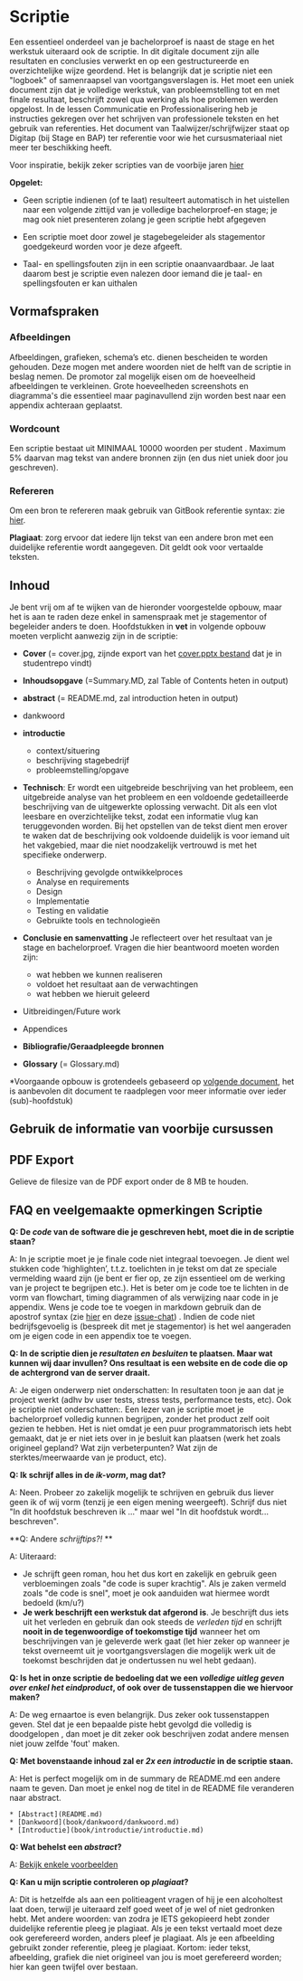 # Scriptie
Een essentieel onderdeel van je bachelorproef is naast de stage en het werkstuk
uiteraard ook de scriptie. In dit digitale document zijn alle resultaten en
conclusies verwerkt en op een gestructureerde en overzichtelijke wijze
geordend.  Het is belangrijk dat je scriptie niet een "logboek" of samenraapsel
van voortgangsverslagen is. Het moet een uniek document zijn dat je volledige
werkstuk, van probleemstelling tot en met finale resultaat, beschrijft zowel
qua werking als hoe problemen werden opgelost.
In de lessen Communicatie en Professionalisering heb je instructies gekregen over het schrijven van professionele teksten en het gebruik van referenties. Het document van Taalwijzer/schrijfwijzer staat op Digitap (bij Stage en BAP) ter referentie voor wie het cursusmateriaal niet meer ter beschikking heeft.

Voor inspiratie, bekijk zeker scripties van de voorbije jaren
[hier](http://eaict.ap.be/bedrijven/)

**Opgelet:**
* Geen scriptie indienen (of te laat) resulteert automatisch in het uistellen
  naar een volgende zittijd van je volledige bachelorproef-en stage; je mag ook
  niet presenteren zolang je geen scriptie hebt afgegeven

* Een scriptie moet door zowel je stagebegeleider als stagementor goedgekeurd
  worden voor je deze afgeeft.
  
* Taal- en spellingsfouten zijn in een scriptie onaanvaardbaar. 
 Je laat daarom best je scriptie even nalezen door iemand die je taal- en spellingsfouten er kan uithalen

## Vormafspraken

### Afbeeldingen
Afbeeldingen, grafieken, schema’s etc. dienen bescheiden te worden gehouden.
Deze mogen met andere woorden niet de helft van de scriptie in beslag nemen. De
promotor zal mogelijk eisen om de hoeveelheid afbeeldingen te verkleinen. Grote
hoeveelheden screenshots en diagramma's die essentieel  maar paginavullend zijn
worden best naar een appendix achteraan geplaatst.

### Wordcount
Een scriptie bestaat uit MINIMAAL 10000 woorden per student . Maximum 5%
daarvan mag tekst van andere bronnen zijn (en dus niet uniek door jou
geschreven).

### Refereren 
Om een bron te refereren maak gebruik van GitBook referentie syntax: zie
[hier](http://toolchain.gitbook.com/syntax/markdown.html#footnotes).

**Plagiaat**: zorg ervoor dat iedere lijn tekst van een andere bron met een
duidelijke referentie wordt aangegeven. Dit geldt ook voor vertaalde teksten. 

## Inhoud
Je bent vrij om af te wijken van de hieronder voorgestelde opbouw, maar het is aan te raden deze enkel in samenspraak met je stagementor of begeleider anders te doen. Hoofdstukken in **vet** in volgende opbouw moeten verplicht aanwezig zijn in de scriptie:
* **Cover** (= cover.jpg, zijnde export van het [cover.pptx bestand](https://github.com/AP-Elektronica-ICT/BAP_Stage_StudentRepo/blob/master/Scriptie/cover.pptx) dat je in studentrepo vindt)
* **Inhoudsopgave** (=Summary.MD, zal Table of Contents heten in output)
* **abstract** (= README.md, zal introduction heten in output)
* dankwoord
* **introductie**
  * context/situering
  * beschrijving stagebedrijf
  * probleemstelling/opgave
* **Technisch**: Er wordt een uitgebreide beschrijving van het probleem, een
  uitgebreide analyse van het probleem en een voldoende gedetailleerde
  beschrijving van de uitgewerkte oplossing verwacht. Dit als een vlot leesbare
  en overzichtelijke tekst, zodat een informatie vlug kan teruggevonden worden.
  Bij het opstellen van de tekst dient men erover te waken dat de beschrijving
  ook voldoende duidelijk is voor iemand uit het vakgebied, maar die niet
  noodzakelijk vertrouwd is met het specifieke onderwerp.
  * Beschrijving gevolgde ontwikkelproces
  * Analyse en requirements
  * Design
  * Implementatie
  * Testing en validatie
  * Gebruikte tools en technologieën
* **Conclusie en samenvatting**
	Je reflecteert over het resultaat van je stage en bachelorproef. Vragen die hier beantwoord moeten  worden zijn:
  * wat hebben we kunnen realiseren
  * voldoet het resultaat aan de verwachtingen
  * wat hebben we hieruit geleerd
    
* Uitbreidingen/Future work
* Appendices
* **Bibliografie/Geraadpleegde bronnen**
* **Glossary** (= Glossary.md)

*Voorgaande opbouw is grotendeels gebaseerd op [volgende
document](http://www.csun.edu/~shan/comp696-698/Resources/Thesis-Outline-Guide-rev1.pdf),
het is aanbevolen dit document te raadplegen voor meer informatie over ieder
(sub)-hoofdstuk)

## Gebruik de informatie van voorbije cursussen


## PDF Export
Gelieve de filesize van de PDF export onder de 8 MB te houden.

## FAQ en veelgemaakte opmerkingen Scriptie
**Q: De *code* van de software die je geschreven hebt, moet die in de scriptie
staan?**

A:  In je scriptie moet je je finale code niet integraal toevoegen. Je dient
wel  stukken code ‘highlighten’, t.t.z. toelichten in je tekst om dat ze
speciale vermelding waard zijn (je bent er fier op, ze zijn essentieel om de
werking van je project te begrijpen etc.). Het is beter om je code toe te
lichten in de vorm van flowchart, timing diagrammen of als verwijzing naar code
in je appendix. Wens je code toe te voegen in markdown gebruik dan de apostrof
syntax (zie [hier](https://daringfireball.net/projects/markdown/syntax#code) en
deze
[issue-chat](https://github.com/AP-Elektronica-ICT/BAP_Stage_Syllabus/issues/23))
. Indien de code niet bedrijfsgevoelig is (bespreek dit met je stagementor) is
het wel aangeraden om je eigen code in een appendix toe te voegen.

**Q:  In de scriptie dien je *resultaten en besluiten* te plaatsen. Maar wat
kunnen wij daar invullen? Ons resultaat is een website en de code die op de
achtergrond van de server draait.**

A: Je eigen onderwerp niet onderschatten: In resultaten toon je aan dat je
project werkt (adhv bv user tests, stress tests, performance tests, etc). Ook
je scriptie niet onderschatten:. Een lezer van je scriptie moet je
bachelorproef volledig kunnen begrijpen, zonder het product zelf ooit gezien te
hebben. Het is niet omdat je een puur programmatorisch iets hebt gemaakt, dat
je er niet iets over in je besluit kan plaatsen (werk het zoals origineel
gepland? Wat zijn verbeterpunten? Wat zijn de
sterktes/meerwaarde van je product, etc).

**Q: Ik schrijf alles in de *ik-vorm*, mag dat?**

A: Neen. Probeer zo zakelijk mogelijk te schrijven en gebruik dus liever geen
ik of wij vorm (tenzij je een eigen mening weergeeft). Schrijf dus niet "In dit
hoofdstuk beschreven ik ..." maar wel "In dit hoofdstuk wordt... beschreven".

**Q: Andere *schrijftips?!* **

A:  Uiteraard:
* Je schrijft geen roman, hou het dus kort en zakelijk en gebruik geen
  verbloemingen zoals "de code is super krachtig". Als je zaken vermeld zoals
  "de code is snel", moet je ook aanduiden wat hiermee wordt bedoeld (km/u?)
* **Je werk beschrijft een werkstuk dat afgerond is**. Je beschrijft dus iets
  uit het verleden en gebruik dan ook steeds de *verleden tijd* en schrijft
  **nooit in de tegenwoordige of toekomstige tijd** wanneer het om beschrijvingen
  van je geleverde werk gaat (let hier zeker op wanneer je tekst overneemt uit je
  voortgangsverslagen die mogelijk werk uit de toekomst beschrijden dat je
  ondertussen nu wel hebt gedaan).

**Q: Is het in onze scriptie de bedoeling dat we een *volledige uitleg geven
over enkel het eindproduct*, of ook over de tussenstappen die we hiervoor
maken?**

A: De weg ernaartoe is even belangrijk. Dus zeker ook tussenstappen geven. Stel
dat je een bepaalde piste hebt gevolgd die volledig is doodgelopen , dan moet
je dit zeker ook beschrijven zodat andere mensen niet jouw zelfde 'fout' maken.

**Q: Met bovenstaande inhoud zal er *2x een introductie* in de scriptie
staan.**

A: Het is perfect mogelijk om in de summary de README.md een andere naam te
geven. Dan moet je enkel nog de titel in de README file veranderen naar
abstract.

```
* [Abstract](README.md)
* [Dankwoord](book/dankwoord/dankwoord.md)
* [Introductie](book/introductie/introductie.md)
```


**Q: Wat behelst een *abstract*?**

A: [Bekijk enkele voorbeelden](https://writing.wisc.edu/Handbook/presentations_abstracts_examples.html)

**Q: Kan u mijn scriptie controleren op *plagiaat*?**

A: Dit is hetzelfde als aan een politieagent vragen of hij je een alcoholtest
laat doen, terwijl je uiteraard zelf goed weet of je wel of niet gedronken
hebt. Met andere woorden: van zodra je IETS gekopieerd hebt zonder duidelijke
referentie pleeg je plagiaat. Als je een tekst vertaald moet deze ook
gerefereerd worden, anders pleef je plagiaat. Als je een afbeelding gebruikt
zonder referentie, pleeg je plagiaat. Kortom: ieder tekst, afbeelding, grafiek
die niet origineel van jou is moet gerefereerd worden; hier kan geen twijfel
over bestaan.

